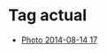 <!--
title: Tag actual
date: 2020-06-28T14:55:35.326Z
tags:
-->
# Tag actual

 * [Photo 2014-08-14 17](94736099227.md)